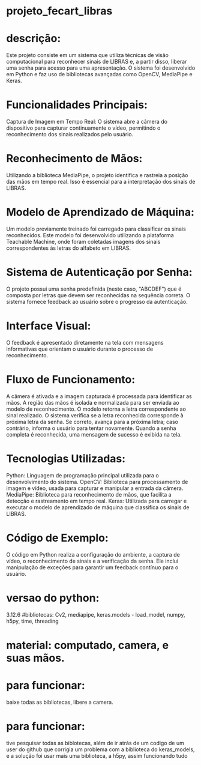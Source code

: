 # projeto_fecart_libras
# descrição:
Este projeto consiste em um sistema que utiliza técnicas de visão computacional para reconhecer sinais de LIBRAS e, a partir disso, liberar uma senha para acesso para uma apresentação. O sistema foi desenvolvido em Python e faz uso de bibliotecas avançadas como OpenCV, MediaPipe e Keras.

# Funcionalidades Principais:
Captura de Imagem em Tempo Real: O sistema abre a câmera do dispositivo para capturar continuamente o vídeo, permitindo o reconhecimento dos sinais realizados pelo usuário.

# Reconhecimento de Mãos: 
Utilizando a biblioteca MediaPipe, o projeto identifica e rastreia a posição das mãos em tempo real. Isso é essencial para a interpretação dos sinais de LIBRAS.

# Modelo de Aprendizado de Máquina: 
Um modelo previamente treinado foi carregado para classificar os sinais reconhecidos. Este modelo foi desenvolvido utilizando a plataforma Teachable Machine, onde foram coletadas imagens dos sinais correspondentes às letras do alfabeto em LIBRAS.

# Sistema de Autenticação por Senha:
O projeto possui uma senha predefinida (neste caso, "ABCDEF") que é composta por letras que devem ser reconhecidas na sequência correta. O sistema fornece feedback ao usuário sobre o progresso da autenticação.

# Interface Visual: 
O feedback é apresentado diretamente na tela com mensagens informativas que orientam o usuário durante o processo de reconhecimento.

# Fluxo de Funcionamento:
A câmera é ativada e a imagem capturada é processada para identificar as mãos.
A região das mãos é isolada e normalizada para ser enviada ao modelo de reconhecimento.
O modelo retorna a letra correspondente ao sinal realizado.
O sistema verifica se a letra reconhecida corresponde à próxima letra da senha. Se correto, avança para a próxima letra; caso contrário, informa o usuário para tentar novamente.
Quando a senha completa é reconhecida, uma mensagem de sucesso é exibida na tela.
# Tecnologias Utilizadas:
Python: Linguagem de programação principal utilizada para o desenvolvimento do sistema.
OpenCV: Biblioteca para processamento de imagem e vídeo, usada para capturar e manipular a entrada da câmera.
MediaPipe: Biblioteca para reconhecimento de mãos, que facilita a detecção e rastreamento em tempo real.
Keras: Utilizada para carregar e executar o modelo de aprendizado de máquina que classifica os sinais de LIBRAS.
# Código de Exemplo:
O código em Python realiza a configuração do ambiente, a captura de vídeo, o reconhecimento de sinais e a verificação da senha. Ele inclui manipulação de exceções para garantir um feedback contínuo para o usuário.

# versao do python:
3.12.6
#bibliotecas:
Cv2, mediapipe, keras.models - load_model, numpy, h5py, time, threading
# material: computado, camera, e suas mãos.
# para funcionar: 
baixe todas as bibliotecas, libere a camera.
# para funcionar:
tive pesquisar todas as biblotecas, além de ir atrás de um codigo de um user do github que corrigia um problema com a biblioteca do keras_models, e a solução foi usar mais uma biblioteca, a h5py, assim funcionando tudo

